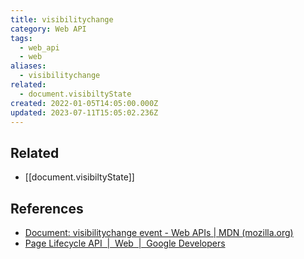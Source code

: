 ```yaml
---
title: visibilitychange
category: Web API
tags:
  - web_api
  - web
aliases:
  - visibilitychange
related:
  - document.visibiltyState
created: 2022-01-05T14:05:00.000Z
updated: 2023-07-11T15:05:02.236Z
---
```


## Related

- [[document.visibiltyState]]

## References

- [Document: visibilitychange event - Web APIs | MDN (mozilla.org)](https://developer.mozilla.org/en-US/docs/Web/API/Document/visibilitychange_event)
- [Page Lifecycle API  |  Web  |  Google Developers](https://developers.google.com/web/updates/2018/07/page-lifecycle-api#event-visibilitychange)
